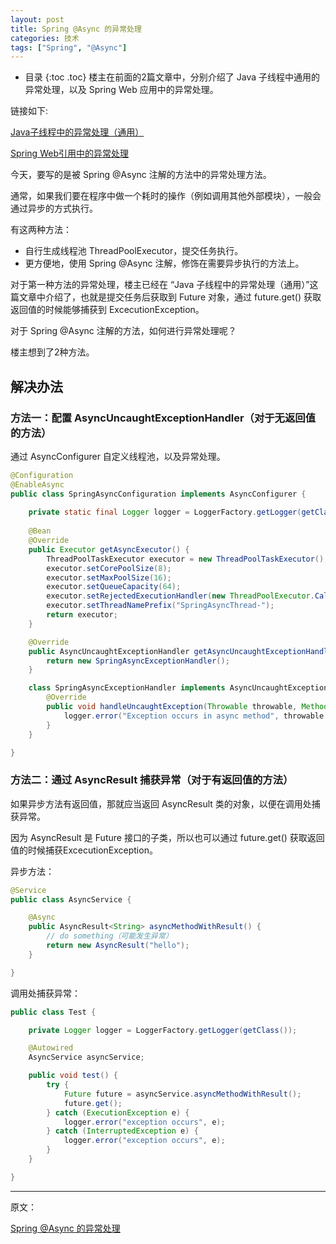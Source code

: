 ```yaml
---
layout: post
title: Spring @Async 的异常处理
categories: 技术
tags: ["Spring", "@Async"]
---
```


* 目录
{:toc .toc}
楼主在前面的2篇文章中，分别介绍了 Java 子线程中通用的异常处理，以及 Spring Web 应用中的异常处理。

链接如下:

[Java子线程中的异常处理（通用）](http://www.cnblogs.com/yangfanexp/p/7594557.html)

[Spring Web引用中的异常处理](http://www.cnblogs.com/yangfanexp/p/7616570.html)

今天，要写的是被 Spring @Async 注解的方法中的异常处理方法。

通常，如果我们要在程序中做一个耗时的操作（例如调用其他外部模块），一般会通过异步的方式执行。

有这两种方法：

* 自行生成线程池 ThreadPoolExecutor，提交任务执行。
* 更方便地，使用 Spring @Async 注解，修饰在需要异步执行的方法上。

对于第一种方法的异常处理，楼主已经在 “Java 子线程中的异常处理（通用）”这篇文章中介绍了，也就是提交任务后获取到 Future 对象，通过 future.get() 获取返回值的时候能够捕获到 ExcecutionException。

对于 Spring @Async 注解的方法，如何进行异常处理呢？

楼主想到了2种方法。

## 解决办法

### 方法一：配置 AsyncUncaughtExceptionHandler（对于无返回值的方法）

通过 AsyncConfigurer 自定义线程池，以及异常处理。

```java
@Configuration
@EnableAsync
public class SpringAsyncConfiguration implements AsyncConfigurer {
    
    private static final Logger logger = LoggerFactory.getLogger(getClass());
    
    @Bean
    @Override
    public Executor getAsyncExecutor() {
        ThreadPoolTaskExecutor executor = new ThreadPoolTaskExecutor();
        executor.setCorePoolSize(8);
        executor.setMaxPoolSize(16);
        executor.setQueueCapacity(64);
        executor.setRejectedExecutionHandler(new ThreadPoolExecutor.CallerRunsPolicy());
        executor.setThreadNamePrefix("SpringAsyncThread-");
        return executor;
    }

    @Override
    public AsyncUncaughtExceptionHandler getAsyncUncaughtExceptionHandler() {
        return new SpringAsyncExceptionHandler();
    }

    class SpringAsyncExceptionHandler implements AsyncUncaughtExceptionHandler {
        @Override
        public void handleUncaughtException(Throwable throwable, Method method, Object... obj) {
            logger.error("Exception occurs in async method", throwable.getMessage());
        }
    }

}
```

### 方法二：通过 AsyncResult 捕获异常（对于有返回值的方法）

如果异步方法有返回值，那就应当返回 AsyncResult 类的对象，以便在调用处捕获异常。

因为 AsyncResult 是 Future 接口的子类，所以也可以通过 future.get() 获取返回值的时候捕获ExcecutionException。

异步方法：

```java
@Service
public class AsyncService {

    @Async
    public AsyncResult<String> asyncMethodWithResult() {
        // do something（可能发生异常）
        return new AsyncResult("hello");
    }

}
```

调用处捕获异常：

```java
public class Test {

    private Logger logger = LoggerFactory.getLogger(getClass());

    @Autowired
    AsyncService asyncService;

    public void test() {
        try {
            Future future = asyncService.asyncMethodWithResult();
            future.get();
        } catch (ExecutionException e) {
            logger.error("exception occurs", e);
        } catch (InterruptedException e) {
            logger.error("exception occurs", e);
        }
    }

}
```

---

原文：

[Spring @Async 的异常处理](https://www.cnblogs.com/yangfanexp/p/7747225.html)